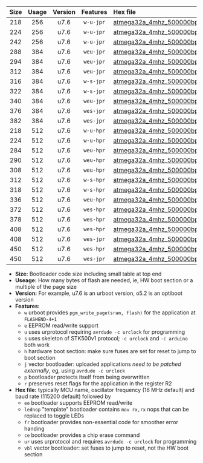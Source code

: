 |Size|Usage|Version|Features|Hex file|
|:-:|:-:|:-:|:-:|:--|
|218|256|u7.6|`w-u-jpr`|[atmega32a_4mhz_500000bps_ur_vbl.hex](https://raw.githubusercontent.com/stefanrueger/urboot/main/atmega32a_4mhz_500000bps_ur_vbl.hex)|
|224|256|u7.6|`w-u-jpr`|[atmega32a_4mhz_500000bps_lednop_ur_vbl.hex](https://raw.githubusercontent.com/stefanrueger/urboot/main/atmega32a_4mhz_500000bps_lednop_ur_vbl.hex)|
|242|256|u7.6|`w-u-jpr`|[atmega32a_4mhz_500000bps_lednop_fr_ur_vbl.hex](https://raw.githubusercontent.com/stefanrueger/urboot/main/atmega32a_4mhz_500000bps_lednop_fr_ur_vbl.hex)|
|288|384|u7.6|`weu-jpr`|[atmega32a_4mhz_500000bps_ee_ur_vbl.hex](https://raw.githubusercontent.com/stefanrueger/urboot/main/atmega32a_4mhz_500000bps_ee_ur_vbl.hex)|
|294|384|u7.6|`weu-jpr`|[atmega32a_4mhz_500000bps_ee_lednop_ur_vbl.hex](https://raw.githubusercontent.com/stefanrueger/urboot/main/atmega32a_4mhz_500000bps_ee_lednop_ur_vbl.hex)|
|312|384|u7.6|`weu-jpr`|[atmega32a_4mhz_500000bps_ee_lednop_fr_ur_vbl.hex](https://raw.githubusercontent.com/stefanrueger/urboot/main/atmega32a_4mhz_500000bps_ee_lednop_fr_ur_vbl.hex)|
|316|384|u7.6|`w-s-jpr`|[atmega32a_4mhz_500000bps_vbl.hex](https://raw.githubusercontent.com/stefanrueger/urboot/main/atmega32a_4mhz_500000bps_vbl.hex)|
|322|384|u7.6|`w-s-jpr`|[atmega32a_4mhz_500000bps_lednop_vbl.hex](https://raw.githubusercontent.com/stefanrueger/urboot/main/atmega32a_4mhz_500000bps_lednop_vbl.hex)|
|340|384|u7.6|`weu-jpr`|[atmega32a_4mhz_500000bps_ee_lednop_fr_ce_ur_vbl.hex](https://raw.githubusercontent.com/stefanrueger/urboot/main/atmega32a_4mhz_500000bps_ee_lednop_fr_ce_ur_vbl.hex)|
|376|384|u7.6|`wes-jpr`|[atmega32a_4mhz_500000bps_ee_vbl.hex](https://raw.githubusercontent.com/stefanrueger/urboot/main/atmega32a_4mhz_500000bps_ee_vbl.hex)|
|382|384|u7.6|`wes-jpr`|[atmega32a_4mhz_500000bps_ee_lednop_vbl.hex](https://raw.githubusercontent.com/stefanrueger/urboot/main/atmega32a_4mhz_500000bps_ee_lednop_vbl.hex)|
|218|512|u7.6|`w-u-hpr`|[atmega32a_4mhz_500000bps_ur.hex](https://raw.githubusercontent.com/stefanrueger/urboot/main/atmega32a_4mhz_500000bps_ur.hex)|
|224|512|u7.6|`w-u-hpr`|[atmega32a_4mhz_500000bps_lednop_ur.hex](https://raw.githubusercontent.com/stefanrueger/urboot/main/atmega32a_4mhz_500000bps_lednop_ur.hex)|
|284|512|u7.6|`weu-hpr`|[atmega32a_4mhz_500000bps_ee_ur.hex](https://raw.githubusercontent.com/stefanrueger/urboot/main/atmega32a_4mhz_500000bps_ee_ur.hex)|
|290|512|u7.6|`weu-hpr`|[atmega32a_4mhz_500000bps_ee_lednop_ur.hex](https://raw.githubusercontent.com/stefanrueger/urboot/main/atmega32a_4mhz_500000bps_ee_lednop_ur.hex)|
|308|512|u7.6|`weu-hpr`|[atmega32a_4mhz_500000bps_ee_lednop_fr_ur.hex](https://raw.githubusercontent.com/stefanrueger/urboot/main/atmega32a_4mhz_500000bps_ee_lednop_fr_ur.hex)|
|312|512|u7.6|`w-s-hpr`|[atmega32a_4mhz_500000bps.hex](https://raw.githubusercontent.com/stefanrueger/urboot/main/atmega32a_4mhz_500000bps.hex)|
|318|512|u7.6|`w-s-hpr`|[atmega32a_4mhz_500000bps_lednop.hex](https://raw.githubusercontent.com/stefanrueger/urboot/main/atmega32a_4mhz_500000bps_lednop.hex)|
|336|512|u7.6|`weu-hpr`|[atmega32a_4mhz_500000bps_ee_lednop_fr_ce_ur.hex](https://raw.githubusercontent.com/stefanrueger/urboot/main/atmega32a_4mhz_500000bps_ee_lednop_fr_ce_ur.hex)|
|372|512|u7.6|`wes-hpr`|[atmega32a_4mhz_500000bps_ee.hex](https://raw.githubusercontent.com/stefanrueger/urboot/main/atmega32a_4mhz_500000bps_ee.hex)|
|378|512|u7.6|`wes-hpr`|[atmega32a_4mhz_500000bps_ee_lednop.hex](https://raw.githubusercontent.com/stefanrueger/urboot/main/atmega32a_4mhz_500000bps_ee_lednop.hex)|
|408|512|u7.6|`wes-hpr`|[atmega32a_4mhz_500000bps_ee_lednop_fr.hex](https://raw.githubusercontent.com/stefanrueger/urboot/main/atmega32a_4mhz_500000bps_ee_lednop_fr.hex)|
|408|512|u7.6|`wes-jpr`|[atmega32a_4mhz_500000bps_ee_lednop_fr_vbl.hex](https://raw.githubusercontent.com/stefanrueger/urboot/main/atmega32a_4mhz_500000bps_ee_lednop_fr_vbl.hex)|
|450|512|u7.6|`wes-hpr`|[atmega32a_4mhz_500000bps_ee_lednop_fr_ce.hex](https://raw.githubusercontent.com/stefanrueger/urboot/main/atmega32a_4mhz_500000bps_ee_lednop_fr_ce.hex)|
|450|512|u7.6|`wes-jpr`|[atmega32a_4mhz_500000bps_ee_lednop_fr_ce_vbl.hex](https://raw.githubusercontent.com/stefanrueger/urboot/main/atmega32a_4mhz_500000bps_ee_lednop_fr_ce_vbl.hex)|

- **Size:** Bootloader code size including small table at top end
- **Useage:** How many bytes of flash are needed, ie, HW boot section or a multiple of the page size
- **Version:** For example, u7.6 is an urboot version, o5.2 is an optiboot version
- **Features:**
  + `w` urboot provides `pgm_write_page(sram, flash)` for the application at `FLASHEND-4+1`
  + `e` EEPROM read/write support
  + `u` uses urprotocol requiring `avrdude -c urclock` for programming
  + `s` uses skeleton of STK500v1 protocol; `-c urclock` and `-c arduino` both work
  + `h` hardware boot section: make sure fuses are set for reset to jump to boot section
  + `j` vector bootloader: uploaded applications *need to be patched externally*, eg, using `avrdude -c urclock`
  + `p` bootloader protects itself from being overwritten
  + `r` preserves reset flags for the application in the register R2
- **Hex file:** typically MCU name, oscillator frequency (16 MHz default) and baud rate (115200 default) followed by
  + `ee` bootloader supports EEPROM read/write
  + `lednop` "template" bootloader contains `mov rx,rx` nops that can be replaced to toggle LEDs
  + `fr` bootloader provides non-essential code for smoother error handing
  + `ce` bootloader provides a chip erase command
  + `ur` uses urprotocol and requires `avrdude -c urclock` for programming
  + `vbl` vector bootloader: set fuses to jump to reset, not the HW boot section

